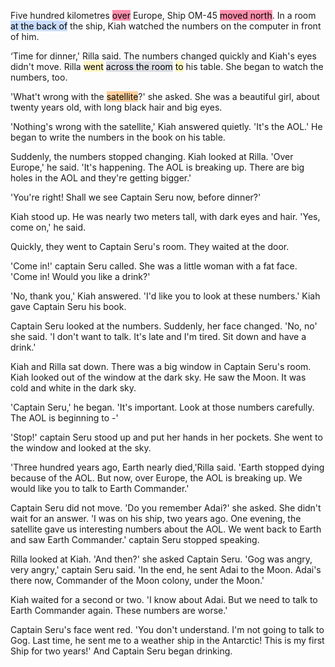 Five hundred kilometres <mark style="background: #FF5582A6;">over</mark> Europe, Ship OM-45 <mark style="background: #FF5582A6;">moved north</mark>. In a room <mark style="background: #ADCCFFA6;">at the back of</mark> the ship, Kiah watched the numbers on the computer in front of him.

‘Time for dinner,' Rilla said.
The numbers changed quickly and Kiah's eyes didn't move. Rilla <mark style="background: #FFF3A3A6;">went</mark> <mark style="background: #CACFD9A6;">across the room</mark> <mark style="background: #FFF3A3A6;">to</mark> his table. She began to watch the numbers, too.

'What't wrong with the <mark style="background: #FFB86CA6;">satellite</mark>?' she asked. She was a beautiful girl, about twenty years old, with long black hair and big eyes.

'Nothing's wrong with the satellite,' Kiah answered quietly. 'It's the AOL.' He began to write the numbers in the book on his table.

Suddenly, the numbers stopped changing. Kiah looked at Rilla. 'Over Europe,' he said. 'It's happening. The AOL is breaking up. There are big holes in the AOL and they're getting bigger.'

'You're right! Shall we see Captain Seru now, before dinner?'

Kiah stood up. He was nearly two meters tall, with dark eyes and hair. 'Yes, come on,' he said.

Quickly, they went to Captain Seru's room. They waited at the door.

'Come in!' captain Seru called. She was a little woman with a fat face. 'Come in! Would you like a drink?'

'No, thank you,' Kiah answered. 'I'd like you to look at these numbers.' Kiah gave Captain Seru his book.

Captain Seru looked at the numbers. Suddenly, her face changed. 'No, no' she said. 'I don't want to talk. It's late and I'm tired. Sit down and have a drink.'

Kiah and Rilla sat down. There was a big window in Captain Seru's room. Kiah looked out of the window at the dark sky. He saw the Moon. It was cold and white in the dark sky.

'Captain Seru,' he began. 'It's important. Look at those numbers carefully. The AOL is beginning to -'

'Stop!' captain Seru stood up and put her hands in her pockets. She went to the window and looked at the sky.

'Three hundred years ago, Earth nearly died,'Rilla said. 'Earth stopped dying because of the AOL. But now, over Europe, the AOL is breaking up. We would like you to talk to Earth Commander.'

Captain Seru did not move. 'Do you remember Adai?' she asked. She didn't wait for an answer. 'I was on his ship, two years ago. One evening, the satellite gave us interesting numbers about the AOL. We
 went back to Earth and saw Earth Commander.' captain Seru stopped speaking.


Rilla looked at Kiah. 'And then?' she asked Captain Seru.
'Gog was angry, very angry,' captain Seru said. 'In the end, he sent Adai to the Moon. Adai's there now, Commander of the Moon colony, under the Moon.'

Kiah waited for a second or two. 'I know about Adai. But we need to talk to Earth Commander again. These numbers are worse.'

Captain Seru's face went red. 'You don't understand. I'm not going to talk to Gog. Last time, he sent me to a weather ship in the Antarctic! This is my first Ship for two years!' And Captain Seru began drinking.